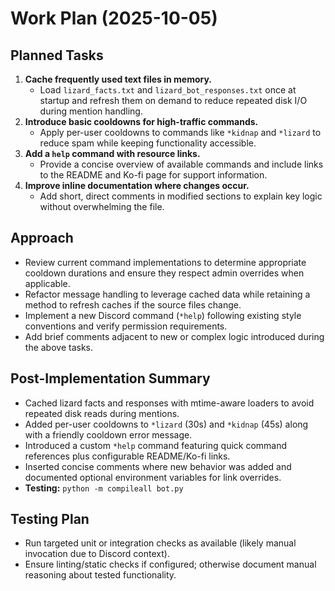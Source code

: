 # Work Plan (2025-10-05)

## Planned Tasks
1. **Cache frequently used text files in memory.**
   - Load `lizard_facts.txt` and `lizard_bot_responses.txt` once at startup and refresh them on demand to reduce repeated disk I/O during mention handling.
2. **Introduce basic cooldowns for high-traffic commands.**
   - Apply per-user cooldowns to commands like `*kidnap` and `*lizard` to reduce spam while keeping functionality accessible.
3. **Add a `help` command with resource links.**
   - Provide a concise overview of available commands and include links to the README and Ko-fi page for support information.
4. **Improve inline documentation where changes occur.**
   - Add short, direct comments in modified sections to explain key logic without overwhelming the file.

## Approach
- Review current command implementations to determine appropriate cooldown durations and ensure they respect admin overrides when applicable.
- Refactor message handling to leverage cached data while retaining a method to refresh caches if the source files change.
- Implement a new Discord command (`*help`) following existing style conventions and verify permission requirements.
- Add brief comments adjacent to new or complex logic introduced during the above tasks.

## Post-Implementation Summary
- Cached lizard facts and responses with mtime-aware loaders to avoid repeated disk reads during mentions.
- Added per-user cooldowns to `*lizard` (30s) and `*kidnap` (45s) along with a friendly cooldown error message.
- Introduced a custom `*help` command featuring quick command references plus configurable README/Ko-fi links.
- Inserted concise comments where new behavior was added and documented optional environment variables for link overrides.
- **Testing:** `python -m compileall bot.py`

## Testing Plan
- Run targeted unit or integration checks as available (likely manual invocation due to Discord context).
- Ensure linting/static checks if configured; otherwise document manual reasoning about tested functionality.
